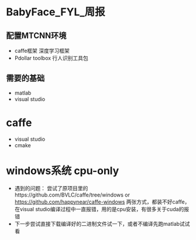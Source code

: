 ﻿# BabyFace_FYL_周报
## 配置MTCNN环境
* caffe框架                	深度学习框架
* Pdollar toolbox		行人识别工具包
## 需要的基础
* matlab
* visual studio
# caffe
 * visual studio
 * cmake
# windows系统 cpu-only
 * 遇到的问题： 尝试了原项目里的https://github.com/BVLC/caffe/tree/windows or https://github.com/happynear/caffe-windows 两张方式，都装不好caffe，在visual studio编译过程中一直报错，用的是cpu安装，有很多关于cuda的报错
 * 下一步尝试直接下载编译好的二进制文件试一下，或者不编译先跑matlab试试看 